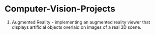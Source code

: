 # Computer-Vision-Projects

1. Augmented Reality - implementing an augmented reality viewer that displays artificial objects overlaid on images of a real 3D scene.
